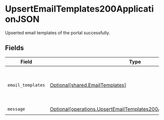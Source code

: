 # UpsertEmailTemplates200ApplicationJSON

Upserted email templates of the portal successfully.


## Fields

| Field                                                                                                                                              | Type                                                                                                                                               | Required                                                                                                                                           | Description                                                                                                                                        |
| -------------------------------------------------------------------------------------------------------------------------------------------------- | -------------------------------------------------------------------------------------------------------------------------------------------------- | -------------------------------------------------------------------------------------------------------------------------------------------------- | -------------------------------------------------------------------------------------------------------------------------------------------------- |
| `email_templates`                                                                                                                                  | [Optional[shared.EmailTemplates]](undefined/models/shared/emailtemplates.md)                                                                       | :heavy_check_mark:                                                                                                                                 | Email templates used for authentication and internal processes                                                                                     |
| `message`                                                                                                                                          | [Optional[operations.UpsertEmailTemplates200ApplicationJSONMessage]](undefined/models/operations/upsertemailtemplates200applicationjsonmessage.md) | :heavy_check_mark:                                                                                                                                 | N/A                                                                                                                                                |